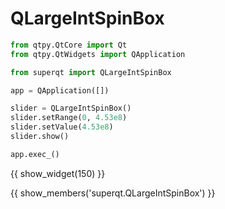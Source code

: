 # QLargeIntSpinBox

```python
from qtpy.QtCore import Qt
from qtpy.QtWidgets import QApplication

from superqt import QLargeIntSpinBox

app = QApplication([])

slider = QLargeIntSpinBox()
slider.setRange(0, 4.53e8)
slider.setValue(4.53e8)
slider.show()

app.exec_()
```

{{ show_widget(150) }}

{{ show_members('superqt.QLargeIntSpinBox') }}

